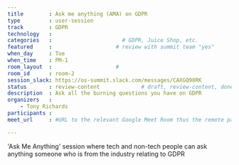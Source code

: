 ```yaml
---
title        : Ask me anything (AMA) on GDPR
type         : user-session
track        : GDPR
technology   :
categories   :                      # GDPR, Juice Shop, etc.
featured     :                    # review with summit team "yes"
when_day     : Tue
when_time    : PM-1
room_layout  :                    #
room_id      : room-2
session_slack: https://os-summit.slack.com/messages/CAXGQ98RK
status       : review-content             # draft, review-content, done
description  : Ask all the burning questions you have on GDPR
organizers   :
    - Tony Richards
participants :
meet_url     : #URL to the relevant Google Meet Room thus the remote participants can join a session

---
```


'Ask Me Anything' session where tech and non-tech people can ask anything someone who is from the industry relating to GDPR
